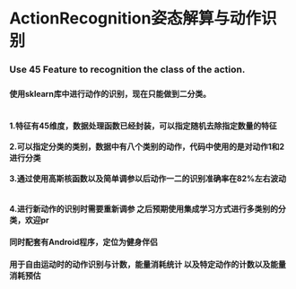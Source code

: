 # ActionRecognition姿态解算与动作识别
<h3>Use 45 Feature to recognition the class of the action.<h3>
<h4>使用sklearn库中进行动作的识别，现在只能做到二分类。<h4><br>
  1.特征有45维度，数据处理函数已经封装，可以指定随机去除指定数量的特征<br><br>
  2.可以指定分类的类别，数据中有八个类别的动作，代码中使用的是对动作1和2进行分类<br><br>
  3.通过使用高斯核函数以及简单调参以后动作一二的识别准确率在82%左右波动<br><br><br>
  4.进行新动作的识别时需要重新调参
之后预期使用集成学习方式进行多类别的分类，欢迎pr

<h4>同时配套有Android程序，定位为健身伴侣<h4>
用于自由运动时的动作识别与计数，能量消耗统计
以及特定动作的计数以及能量消耗预估
